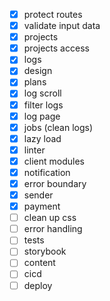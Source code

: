 - [x] protect routes
- [x] validate input data
- [x] projects
- [x] projects access
- [x] logs
- [x] design
- [x] plans
- [x] log scroll
- [x] filter logs
- [x] log page
- [x] jobs (clean logs)
- [x] lazy load
- [x] linter
- [x] client modules
- [x] notification
- [x] error boundary
- [x] sender
- [x] payment
- [ ] clean up css
- [ ] error handling
- [ ] tests
- [ ] storybook
- [ ] content
- [ ] cicd
- [ ] deploy
